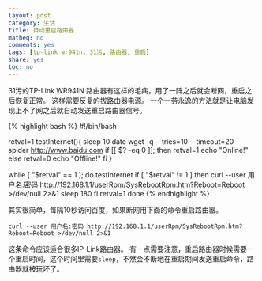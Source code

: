 ```yaml
---
layout: post
category: 生活
title: 自动重启路由器
matheq: no
comments: yes
tags: [tp-link wr941n, 31污, 路由器, 重启]
share: yes
toc: no
---
```


31污的TP-Link WR941N 路由器有这样的毛病，用了一阵之后就会断网，重启之后恢复正常。
这样需要反复的拔路由器电源。
一个一劳永逸的方法就是让电脑发现上不了网之后就自动发送重启路由器信号。

{% highlight bash %}
#!/bin/bash

retval=1
testInternet(){
    sleep 10
    date
    wget -q --tries=10 --timeout=20 --spider http://www.baidu.com
    if [[ $? -eq 0 ]]; then
            retval=1
            echo "Online!"
    else
            retval=0
            echo "Offline!"
    fi
}

while [ "$retval" == 1 ]; do
    testInternet
    if [ "$retval" != 1 ]
    then
        curl --user 用户名:密码 http://192.168.1.1/userRpm/SysRebootRpm.htm?Reboot=Reboot >/dev/null 2>&1
        sleep 180
    fi
    retval=1
done
{% endhighlight %}

其实很简单，每隔10秒访问百度，如果断网用下面的命令重启路由器。

	curl --user 用户名:密码 http://192.168.1.1/userRpm/SysRebootRpm.htm?Reboot=Reboot >/dev/null 2>&1

这条命令应该适合很多IP-Link路由器。
有一点需要注意，重启路由器时候需要一个重启时间，这个时间里需要`sleep`，不然会不断地在重启期间发送重启命令，路由器就被玩坏了。
